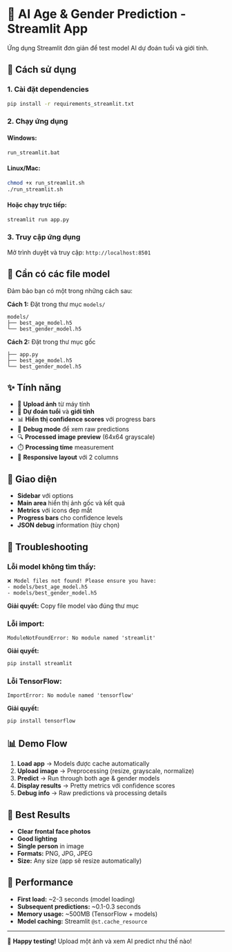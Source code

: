 # 🤖 AI Age & Gender Prediction - Streamlit App

Ứng dụng Streamlit đơn giản để test model AI dự đoán tuổi và giới tính.

## 🚀 Cách sử dụng

### 1. Cài đặt dependencies

```bash
pip install -r requirements_streamlit.txt
```

### 2. Chạy ứng dụng

#### Windows:

```bash
run_streamlit.bat
```

#### Linux/Mac:

```bash
chmod +x run_streamlit.sh
./run_streamlit.sh
```

#### Hoặc chạy trực tiếp:

```bash
streamlit run app.py
```

### 3. Truy cập ứng dụng

Mở trình duyệt và truy cập: `http://localhost:8501`

## 📁 Cần có các file model

Đảm bảo bạn có một trong những cách sau:

**Cách 1:** Đặt trong thư mục `models/`

```
models/
├── best_age_model.h5
└── best_gender_model.h5
```

**Cách 2:** Đặt trong thư mục gốc

```
├── app.py
├── best_age_model.h5
└── best_gender_model.h5
```

## ✨ Tính năng

- 📸 **Upload ảnh** từ máy tính
- 🎯 **Dự đoán tuổi** và **giới tính**
- 📊 **Hiển thị confidence scores** với progress bars
- 🐛 **Debug mode** để xem raw predictions
- 🔍 **Processed image preview** (64x64 grayscale)
- ⏱️ **Processing time** measurement
- 📱 **Responsive layout** với 2 columns

## 🎨 Giao diện

- **Sidebar** với options
- **Main area** hiển thị ảnh gốc và kết quả
- **Metrics** với icons đẹp mắt
- **Progress bars** cho confidence levels
- **JSON debug** information (tùy chọn)

## 🔧 Troubleshooting

### Lỗi model không tìm thấy:

```
❌ Model files not found! Please ensure you have:
- models/best_age_model.h5
- models/best_gender_model.h5
```

**Giải quyết:** Copy file model vào đúng thư mục

### Lỗi import:

```
ModuleNotFoundError: No module named 'streamlit'
```

**Giải quyết:**

```bash
pip install streamlit
```

### Lỗi TensorFlow:

```
ImportError: No module named 'tensorflow'
```

**Giải quyết:**

```bash
pip install tensorflow
```

## 📊 Demo Flow

1. **Load app** → Models được cache automatically
2. **Upload image** → Preprocessing (resize, grayscale, normalize)
3. **Predict** → Run through both age & gender models
4. **Display results** → Pretty metrics với confidence scores
5. **Debug info** → Raw predictions và processing details

## 🎯 Best Results

- **Clear frontal face photos**
- **Good lighting**
- **Single person** in image
- **Formats:** PNG, JPG, JPEG
- **Size:** Any size (app sẽ resize automatically)

## 🚀 Performance

- **First load:** ~2-3 seconds (model loading)
- **Subsequent predictions:** ~0.1-0.3 seconds
- **Memory usage:** ~500MB (TensorFlow + models)
- **Model caching:** Streamlit `@st.cache_resource`

---

🎉 **Happy testing!** Upload một ảnh và xem AI predict như thế nào!
